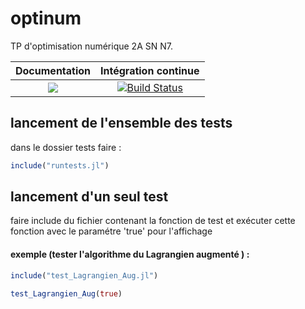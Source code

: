 # optinum
TP d'optimisation numérique 2A SN N7.

| **Documentation** | **Intégration continue** |
|:-----------------:|:------------------------:|
| [![](https://img.shields.io/badge/docs-dev-blue.svg)](https://mathn7.github.io/optinum/dev/accueil) | [![Build Status](https://travis-ci.com/mathn7/optinum.svg?branch=master)](https://travis-ci.com/github/mathn7/optinum) |

## lancement de l'ensemble des tests
dans le dossier tests faire :

```julia
include("runtests.jl") 
```

## lancement d'un seul test
faire include du fichier contenant la fonction de test 
et exécuter cette fonction avec le paramétre 'true' pour l'affichage
#### exemple (tester l'algorithme du Lagrangien augmenté ) :

```julia
include("test_Lagrangien_Aug.jl") 
```

```julia
test_Lagrangien_Aug(true) 
```

